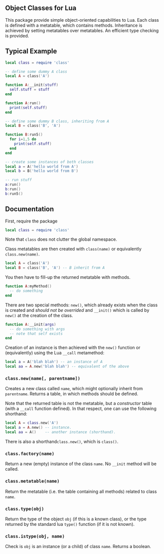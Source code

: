 Object Classes for Lua
----------------------

This package provide simple object-oriented capabilities to Lua.
Each class is defined with a metatable, which contains methods.
Inheritance is achieved by setting metatables over metatables.
An efficient type checking is provided.

## Typical Example

```lua
local class = require 'class'

-- define some dummy A class
local A = class('A')

function A:__init(stuff)
  self.stuff = stuff
end

function A:run()
  print(self.stuff)
end

-- define some dummy B class, inheriting from A
local B = class('B', 'A')

function B:run5()
  for i=1,5 do
    print(self.stuff)
  end
end

-- create some instances of both classes
local a = A('hello world from A')
local b = B('hello world from B')

-- run stuff
a:run()
b:run()
b:run5()
```

## Documentation

First, require the package
```lua
local class = require 'class'
```
Note that `class` does not clutter the global namespace.

Class metatables are then created with `class(name)` or equivalently `class.new(name)`.
```lua
local A = class('A')
local B = class('B', 'A') -- B inherit from A
```

You then have to fill-up the returned metatable with methods.
```lua
function A:myMethod()
  -- do something
end
```

There are two special methods: `new()`, which already exists when the class is created and _should not be overrided_
and `__init()` which is called by `new()` at the creation of the class.
```lua
function A:__init(args)
  -- do something with args
  -- note that self exists
end
```

Creation of an instance is then achieved with the `new()` function or (equivalently) using the Lua `__call` metamethod:
```lua
local a = A('blah blah') -- an instance of A
local aa = A.new('blah blah') -- equivalent of the above
```

### `class.new(name[, parentname])`

Creates a new class called `name`, which might optionally inherit from `parentname`.
Returns a table, in which methods should be defined.

Note that the returned table is not the metatable, but a _constructor_ table (with a `__call`
function defined). In that respect, one can use the following shorthand:
```lua
local A = class.new('A')
local a = A.new() -- instance.
local aa = A()    -- another instance (shorthand).
```

There is also a shorthand`class.new()`, which is `class()`.

### `class.factory(name)`

Return a new (empty) instance of the class `name`. No `__init` method will be called.

### `class.metatable(name)`

Return the metatable (i.e. the table containing all methods) related to class `name`.

### `class.type(obj)`

Return the type of the object `obj` (if this is a known class), or the type
returned by the standard lua `type()` function (if it is not known).

### `class.istype(obj, name)`

Check is `obj` is an instance (or a child) of class `name`. Returns a boolean.


